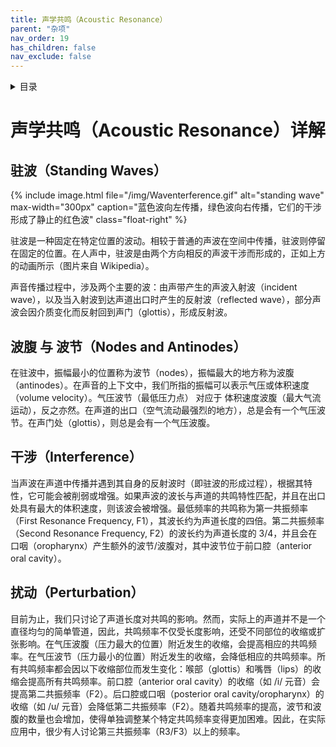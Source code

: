 ```yaml
---
title: 声学共鸣（Acoustic Resonance）
parent: "杂项"
nav_order: 19
has_children: false
nav_exclude: false
---
```

<details closed markdown="block">
  <summary>
    目录
  </summary>
{: .text-delta }
1. TOC
{:toc}
</details>
<!-- remove nav_show: true when this is filled -->

# 声学共鸣（Acoustic Resonance）详解
## 驻波（Standing Waves）

{% include image.html file="/img/Waventerference.gif" alt="standing wave" max-width="300px"
caption="蓝色波向左传播，绿色波向右传播，它们的干涉形成了静止的红色波"
class="float-right" %}

驻波是一种固定在特定位置的波动。相较于普通的声波在空间中传播，驻波则停留在固定的位置。在人声中，驻波是由两个方向相反的声波干涉而形成的，正如上方的动画所示（图片来自 Wikipedia）。

声音传播过程中，涉及两个主要的波：由声带产生的声波入射波（incident wave），以及当入射波到达声道出口时产生的反射波（reflected wave），部分声波会因介质变化而反射回到声门（glottis），形成反射波。

## 波腹 与 波节（Nodes and Antinodes）
在驻波中，振幅最小的位置称为波节（nodes），振幅最大的地方称为波腹（antinodes）。在声音的上下文中，我们所指的振幅可以表示气压或体积速度（volume velocity）。气压波节（最低压力点） 对应于 体积速度波腹（最大气流运动），反之亦然。在声道的出口（空气流动最强烈的地方），总是会有一个气压波节。在声门处（glottis），则总是会有一个气压波腹。

## 干涉（Interference）
当声波在声道中传播并遇到其自身的反射波时（即驻波的形成过程），根据其特性，它可能会被削弱或增强。如果声波的波长与声道的共鸣特性匹配，并且在出口处具有最大的体积速度，则该波会被增强。最低频率的共鸣称为第一共振频率（First Resonance Frequency, F1），其波长约为声道长度的四倍。第二共振频率（Second Resonance Frequency, F2）的波长约为声道长度的 3/4，并且会在口咽（oropharynx）产生额外的波节/波腹对，其中波节位于前口腔（anterior oral cavity）。

## 扰动（Perturbation）
目前为止，我们只讨论了声道长度对共鸣的影响。然而，实际上的声道并不是一个直径均匀的简单管道，因此，共鸣频率不仅受长度影响，还受不同部位的收缩或扩张影响。在气压波腹（压力最大的位置）附近发生的收缩，会提高相应的共鸣频率。在气压波节（压力最小的位置）附近发生的收缩，会降低相应的共鸣频率。所有共鸣频率都会因以下收缩部位而发生变化：喉部（glottis）和嘴唇（lips）的收缩会提高所有共鸣频率。前口腔（anterior oral cavity）的收缩（如 /i/ 元音）会提高第二共振频率（F2）。后口腔或口咽（posterior oral cavity/oropharynx）的收缩（如 /u/ 元音）会降低第二共振频率（F2）。随着共鸣频率的提高，波节和波腹的数量也会增加，使得单独调整某个特定共鸣频率变得更加困难。因此，在实际应用中，很少有人讨论第三共振频率（R3/F3）以上的频率。
